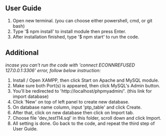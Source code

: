 ## User Guide

1. Open new terminal. (you can choose either powershell, cmd, or git bash) 
2. Type '$ npm install' to install module then press Enter.
3. After installation finished, type '$ npm start' to run the code.

## Additional
*incase you can't run the code with 'connect ECONNREFUSED 127.0.0.1:3306' error, follow below instruction:*
1. Install / Open XAMPP, then click Start on Apache and MySQL module.
2. Make sure both Port(s) is appeared, then click MySQL's Admin button.
3. You'll be redirected to 'http://localhost/phpmyadmin/'. (this link for import database)
4. Click 'New' on top of left panel to create new database.
5. On database name column, input 'ptp_table' and click Create.
6. After that, click on new database then click on Import tab.
7. Choose file 'dev_test114.sql' in this folder, scroll down and click Import.
8. All setting is done. Go back to the code, and repeat the third step of User Guide.
